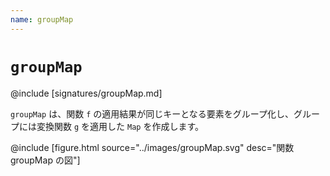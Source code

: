 ```yaml
---
name: groupMap
---
```


# `groupMap`

@include [signatures/groupMap.md]

`groupMap` は、関数 `f` の適用結果が同じキーとなる要素をグループ化し、グループには変換関数 `g` を適用した `Map` を作成します。

@include [figure.html source="../images/groupMap.svg" desc="関数 groupMap の図"]
